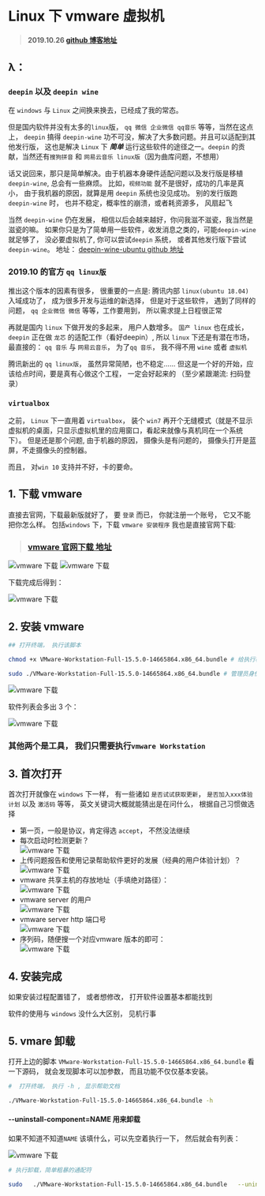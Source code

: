 # Linux 下 vmware 虚拟机

> #### 2019.10.26 [github 博客地址](https://lzyprime.top)

## λ：

### `deepin` 以及 `deepin wine`

在 `windows` 与 `Linux` 之间换来换去，已经成了我的常态。

但是国内软件并没有太多的`linux`版， `qq 微信 企业微信 qq音乐` 等等，当然在这点上， `deepin` 搞得 `deepin-wine` 功不可没，解决了大多数问题。并且可以适配到其他发行版， 这也是解决 `Linux` 下 ***简单*** 运行这些软件的途径之一。`deepin` 的贡献，当然还有`搜狗拼音` 和 `网易云音乐 linux版`（因为曲库问题，不想用）

话又说回来，那只是简单解决。由于机器本身硬件适配问题以及发行版是移植`deepin-wine`, 总会有一些麻烦。 比如，`视频功能` 就不是很好，成功的几率是真小， 由于我机器的原因，就算是用 `deepin` 系统也没见成功。 别的发行版跑 `deepin-wine` 时， 也并不稳定，概率性的崩溃，或者耗资源多， 风扇起飞

当然 `deepin-wine` 仍在发展， 相信以后会越来越好，你问我滋不滋瓷，我当然是滋瓷的嘛。 如果你只是为了简单用一些软件，收发消息之类的，可能`deepin-wine`就足够了， 没必要虚拟机了, 你可以尝试`deepin` 系统， 或者其他发行版下尝试`deepin-wine`。 地址：
[deepin-wine-ubuntu github 地址](https://github.com/wszqkzqk/deepin-wine-ubuntu)

### 2019.10 的官方 `qq linux版`

推出这个版本的因素有很多， 很重要的一点是: 腾讯内部 `linux(ubuntu 18.04)` 入域成功了， 成为很多开发与运维的新选择， 但是对于这些软件， 遇到了同样的问题， `qq 企业微信 微信` 等等，工作要用到， 所以需求提上日程很正常

再就是国内 `linux` 下做开发的多起来， 用户人数增多。 `国产 linux` 也在成长， `deepin` 正在做 `龙芯` 的适配工作（看好deepin）, 所以 `linux` 下还是有潜在市场， 最直接的： `qq 音乐` 与 `网易云音乐`， 为了`qq 音乐`， 我不得不用 `wine` 或者 `虚拟机`

腾讯新出的 `qq linux版`， 虽然异常简陋，也不稳定…… 但这是一个好的开始，应该给点时间，要是真有心做这个工程， 一定会好起来的 （至少紧跟潮流: 扫码登录）

### `virtualbox`

之前， `Linux` 下一直用着 `virtualbox`， 装个 `win7` 再开个无缝模式（就是不显示虚拟机的桌面，只显示虚拟机里的应用窗口，看起来就像与真机同在一个系统下）。 但是还是那个问题, 由于机器的原因， 摄像头是有问题的， 摄像头打开是蓝屏，不走摄像头的控制器。

而且， 对`win 10` 支持并不好，卡的要命。

## 1. 下载 vmware

直接去官网，下载最新版就好了， 要 `登录` 而已， 你就注册一个账号， 它又不能把你怎么样。 包括`windows` 下，下载 `vmware 安装程序` 我也是直接官网下载:

> ### [vmware 官网下载 地址](https://www.vmware.com/cn.html)

![vmware 下载](vmware_install/1.png) 
![vmware 下载](vmware_install/2.png)

下载完成后得到： 

![vmware 下载](vmware_install/3.png)

## 2. 安装 vmware

```bash
## 打开终端， 执行该脚本

chmod +x VMware-Workstation-Full-15.5.0-14665864.x86_64.bundle # 给执行权限

sudo ./VMware-Workstation-Full-15.5.0-14665864.x86_64.bundle # 管理员身份

```
![vmware 下载](vmware_install/4.png)

软件列表会多出 3 个：

![vmware 下载](vmware_install/5.png)

### 其他两个是工具， 我们只需要执行`vmware Workstation`

## 3. 首次打开

 首次打开就像在 `windows` 下一样， 有一些诸如 `是否试试获取更新`， `是否加入xxx体验计划` 以及 `激活码` 等等， 英文关键词大概就能猜出是在问什么， 根据自己习惯做选择

- 第一页，一般是协议，肯定得选 `accept`， 不然没法继续  
- 每次启动时检测更新？  
![vmware 下载](vmware_install/6.png)  
- 上传问题报告和使用记录帮助软件更好的发展（经典的用户体验计划）？  
![vmware 下载](vmware_install/7.png)    
- vmware 共享主机的存放地址（手填绝对路径）：  
![vmware 下载](vmware_install/11.png)  
- vmware server 的用户    
![vmware 下载](vmware_install/8.png)   
- vmware server http 端口号  
![vmware 下载](vmware_install/9.png)  
- 序列码，随便搜一个对应vmware 版本的即可：  
![vmware 下载](vmware_install/10.png)  

## 4. 安装完成

如果安装过程配置错了， 或者想修改， 打开软件设置基本都能找到

软件的使用与 `windows` 没什么大区别， 见机行事

## 5. vmare 卸载

打开上边的脚本 `VMware-Workstation-Full-15.5.0-14665864.x86_64.bundle` 看一下源码， 就会发现脚本可以加参数， 而且功能不仅仅基本安装。

```bash
#  打开终端， 执行 -h , 显示帮助文档

./VMware-Workstation-Full-15.5.0-14665864.x86_64.bundle -h
```

#### --uninstall-component=NAME 用来卸载

如果不知道不知道`NAME` 该填什么，可以先空着执行一下， 然后就会有列表：

![vmware 下载](vmware_install/12.png)

```bash
# 执行卸载，简单粗暴的通配符

sudo   ./VMware-Workstation-Full-15.5.0-14665864.x86_64.bundle   --uninstall-component=vmare-*
```
